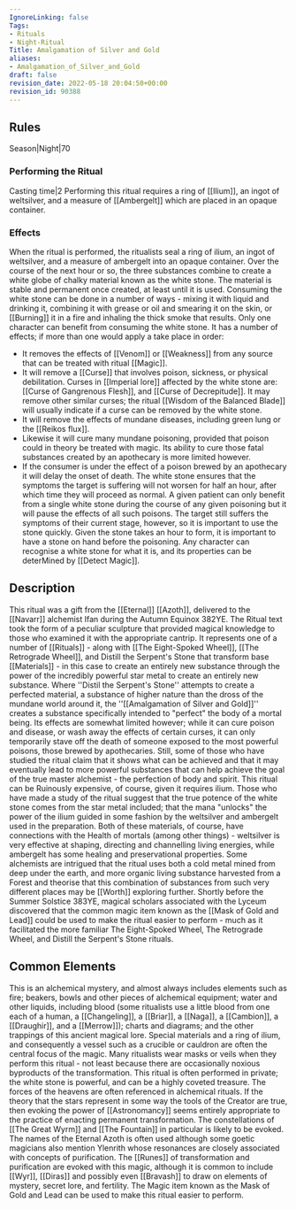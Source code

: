 ```yaml
---
IgnoreLinking: false
Tags:
- Rituals
- Night-Ritual
Title: Amalgamation of Silver and Gold
aliases:
- Amalgamation_of_Silver_and_Gold
draft: false
revision_date: 2022-05-18 20:04:50+00:00
revision_id: 90388
---
```


## Rules
Season|Night|70
### Performing the Ritual
Casting time|2 Performing this ritual requires a ring of [[Ilium]], an ingot of weltsilver, and a measure of [[Ambergelt]] which are placed in an opaque container. 
### Effects
When the ritual is performed, the ritualists seal a ring of ilium, an ingot of weltsilver, and a measure of ambergelt into an opaque container. Over the course of the next hour or so, the three substances combine to create a white globe of chalky material known as the white stone. 
The material is stable and permanent once created, at least until it is used. Consuming the white stone can be done in a number of ways - mixing it with liquid and drinking it, combining it with grease or oil and smearing it on the skin, or [[Burning]] it in a fire and inhaling the thick smoke that results. Only one character can benefit from consuming the white stone. 
It has a number of effects; if more than one would apply a take place in order: 
* It removes the effects of [[Venom]] or [[Weakness]] from any source that can be treated with ritual [[Magic]]. 
* It will remove a [[Curse]] that involves poison, sickness, or physical debilitation.  Curses in [[Imperial lore]] affected by the white stone are: [[Curse of Gangrenous Flesh]], and [[Curse of Decrepitude]]. It may remove other similar curses; the ritual [[Wisdom of the Balanced Blade]] will usually indicate if a curse can be removed by the white stone.
* It will remove the effects of mundane diseases, including green lung or the [[Reikos flux]]. 
* Likewise it will cure many mundane poisoning, provided that poison could in theory be treated with magic. Its ability to cure those fatal substances created by an apothecary is more limited however. 
* If the consumer is under the effect of a poison brewed by an apothecary it will delay the onset of death. The white stone ensures that the symptoms the target is suffering will not worsen for half an hour, after which time they will proceed as normal. A given patient can only benefit from a single white stone during the course of any given poisoning but it will pause the effects of all such poisons. The target still suffers the symptoms of their current stage, however, so it is important to use the stone quickly. Given the stone takes an hour to form, it is important to have a stone on hand before the poisoning.
Any character can recognise a white stone for what it is, and its properties can be deterMined by [[Detect Magic]].
## Description
This ritual was a gift from the [[Eternal]] [[Azoth]], delivered to the [[Navarr]] alchemist Ifan during the Autumn Equinox 382YE. The Ritual text took the form of a peculiar sculpture that provided magical knowledge to those who examined it with the appropriate cantrip. It represents one of a number of [[Rituals]] - along with [[The Eight-Spoked Wheel]], [[The Retrograde Wheel]], and Distill the Serpent's Stone that transform base [[Materials]] - in this case to create an entirely new substance through the power of the incredibly powerful star metal to create an entirely new substance. 
Where ''Distil the Serpent's Stone'' attempts to create a perfected material, a substance of higher nature than the dross of the mundane world around it, the ''[[Amalgamation of Silver and Gold]]'' creates a substance specifically intended to "perfect" the body of a mortal being. Its effects are somewhat limited however; while it can cure poison and disease, or wash away the effects of certain curses, it can only temporarily stave off the death of someone exposed to the most powerful poisons, those brewed by apothecaries. Still, some of those who have studied the ritual claim that it shows what can be achieved and that it may eventually lead to more powerful substances that can help achieve the goal of the true master alchemist - the perfection of body and spirit.
This ritual can be Ruinously expensive, of course, given it requires ilium. Those who have made a study of the ritual suggest that the true potence of the white stone comes from the star metal included; that the mana "unlocks" the power of the ilium guided in some fashion by the weltsilver and ambergelt used in the preparation. Both of these materials, of course, have connections with the Health of mortals (among other things) - weltsilver is very effective at shaping, directing and channelling living energies, while ambergelt has some healing and preservational properties. Some alchemists are intrigued that the ritual uses both a cold metal mined from deep under the earth, and more organic living substance harvested from a Forest and theorise that this combination of substances from such very different places may be [[Worth]] exploring further.
Shortly before the Summer Solstice 383YE, magical scholars associated with the Lyceum discovered that the common magic item known as the [[Mask of Gold and Lead]] could be used to make the ritual easier to perform - much as it facilitated the more familiar  The Eight-Spoked Wheel, The Retrograde Wheel, and Distill the Serpent's Stone rituals.
## Common Elements
This is an alchemical mystery, and almost always includes elements such as fire; beakers, bowls and other pieces of alchemical equipment; water and other liquids, including blood (some ritualists use a little blood from one each of a human, a [[Changeling]], a [[Briar]], a [[Naga]], a [[Cambion]], a [[Draughir]], and a [[Merrow]]); charts and diagrams; and the other trappings of this ancient magical lore. Special materials and a ring of ilium, and consequently a vessel such as a crucible or cauldron are often the central focus of the magic.
Many ritualists wear masks or veils when they perform this ritual - not least because there are occasionally noxious byproducts of the transformation. This ritual is often performed in private; the white stone is powerful, and can be a highly coveted treasure.
The forces of the heavens are often referenced in alchemical rituals. If the theory that the stars represent in some way the tools of the Creator are true, then evoking the power of [[Astronomancy]] seems entirely appropriate to the practice of enacting permanent transformation. The constellations of [[The Great Wyrm]] and [[The Fountain]] in particular is likely to be evoked. The names of the Eternal Azoth is often used although some goetic magicians also mention Ylenrith whose resonances are closely associated with concepts of purification.
The [[Runes]] of transformation and purification are  evoked with this magic, although it is common to include [[Wyr]], [[Diras]] and possibly even [[Bravash]] to draw on elements of mystery, secret lore, and fertility.
The Magic item known as the Mask of Gold and Lead can be used to make this ritual easier to perform.